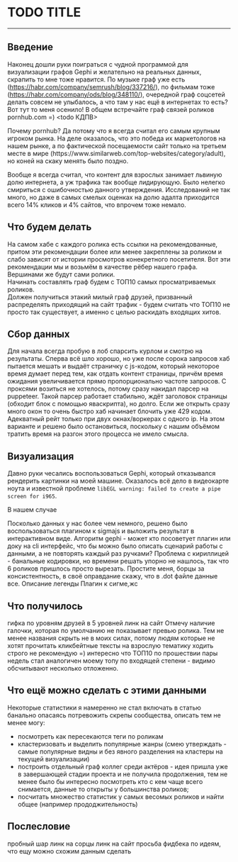 # TODO TITLE
---

## Введение
Наконец дошли руки поиграться с чудной программой для визуализации графов Gephi и желательно на реальных данных, скрапить то мне тоже нравится. 
По музыке граф уже есть (https://habr.com/company/semrush/blog/337216/), по фильмам тоже (https://habr.com/company/ods/blog/348110/), очередной граф соцсетей делать совсем не улыбалось, а что там у нас ещё в интернетах то есть? 
Вот тут то меня осенило! В общем встречайте граф связей роликов pornhub.com =) 
<todo КДПВ> 

<cut>
Почему pornhub? Да потому что я всегда считал его самым крупным игроком рынка. 
На деле оказалось, что это победа их маркетологов на нашем рынке, а по фактической посещаемости сайт только на третьем месте в мире (https://www.similarweb.com/top-websites/category/adult), но коней на скаку менять было поздно.

Вообще я всегда считал, что контент для взрослых занимает львиную долю интернета, а уж трафика так вообще лидирующую. 
Было нелегко смириться с ошибочностью данного утверждения. 
Исследований не так много, но даже в самых смелых оценках на долю адалта приходится всего 14% кликов и 4% сайтов, что впрочем тоже немало. 


## Что будем делать
На самом хабе с каждого ролика есть ссылки на рекомендованные, притом эти рекомендации более или менее закреплены за роликом и слабо зависят от истории просмотров конекретного посетителя.
Вот эти рекомендации мы и возьмём в качестве рёбер нашего графа. 
Вершинами же будут сами ролики.  
Начинать составлять граф будем с ТОП10 самых просматриваемых роликов.    
Должен получиться этакий милый граф друзей, призванный распределять приходящий на сайт трафик - будем считать что ТОП10 не просто так существует, а именно с целью раскидать входящих хитов.


## Сбор данных
Для начала всегда пробую в лоб спарсить курлом и смотрю на результаты.
Сперва всё шло хорошо, но уже после сорока запросов хаб пытается мешать и выдаёт страничку с js-кодом, который некоторое время думает перед тем, как отдать контент страницы, причём время ожидания увеличивается прямо пропорционально частоте запросов.
С проксями возиться не хотелось, потому сразу накидал парсер на puppeteer. 
Такой парсер работает стабильно, ждёт заголовок страницы (обходит блок с помощью яваскрипта), но долго.
Если же открыть сразу много окон то очень быстро хаб начинает блочить уже 429 кодом.
Адекватный рейт только при двух окнах/воркерах с одного ip.
На этом варианте и решено было остановиться, поскольку с нашим объёмом тратить время на разгон этого процесса не имело смысла.


## Визуализация
Давно руки чесались воспользоваться Gephi, который отказывался рендерить картинки на моей машине. 
Оказалось всё дело в видеокарте ноута и известной проблеме ```libEGL warning: failed to create a pipe screen for i965```.

>>>>>>>>>>>>>>>>>>>>>>>>>>>>>>>>>>>>>>>>>>>>
 
В нашем случае 

Посколько данных у нас более чем немного, решено было воспользоваться плагином к sigmajs и выложить результат в интерактивном виде.
Алгоритм gephi - может кто посоветует плагин или доку на cli интерфейс, что бы можно было описать сценарий работы с данными, а не повторять каждый раз ручками?
Проблема с кириллицей - банальные кодировки, но времени решать упорно не нашлось, так что 6 роликов пришлось просто вырезать. 
Простите меня, борцы за консистентность, в своё оправдание скажу, что в .dot файле данные все.
Описание легенды
Плагин к сигме,жс


## Что получилось
гифка по уровням друзей в 5 уровней
линк на сайт
Отмечу наличие галочки, которая по умолчанию не показывает превью ролика. 
Тем не менее названия скрыть не в моих силах, потому людям которые не хотят прочитать кликбейтные тексты на взрослую тематику ходить строго не рекомендую =)
интересно что ТОП10 по прошествии пары недель стал аналогичен моему топу по входящей степени - видимо обсчитывают несколько отложенно.



## Что ещё можно сделать с этими данными
Некоторые статистики я намеренно не стал включать в статью банально опасаясь потревожить скрепы сообщества, описать тем не менее могу:
* посмотреть как пересекаются теги по роликам
* кластеризовать и выделить популярные жанры (смею утверждать - самые популярные видны и без явного разделения на кластеры на текущей визуализации)
* построить отдельный граф коллег среди актёров - идея пришла уже в завершающей стадии проекта и не получила продолжения, тем не менее было бы интересно посмотреть кто с кем чаще всего снимается, данные то открыты у большинства роликов;  
* посчитать множество статистик у самых весомых роликов и найти общее (например прододжительность)


## Послесловие
пробный шар
линк на сорцы
линк на сайт
просьба фидбека по идеям, что ещу можно схожим данным сделать






